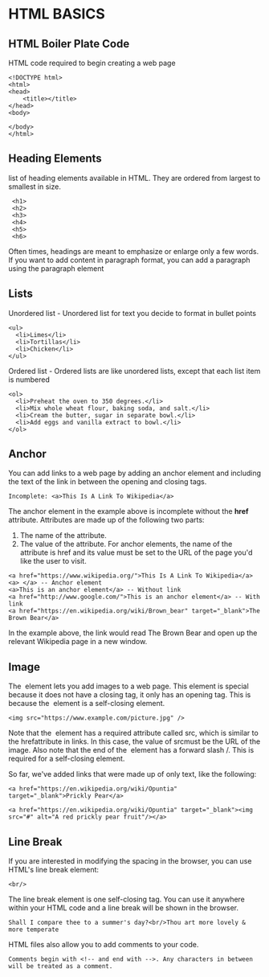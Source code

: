 # HTML BASICS


## HTML Boiler Plate Code
HTML code required to begin creating a web page

```markup
<!DOCTYPE html>
<html>
<head>
	<title></title>
</head>
<body>

</body>
</html>
```
## Heading Elements
list of heading elements available in HTML. They are ordered from largest to smallest in size.

```markup
 <h1>
 <h2>
 <h3>
 <h4>
 <h5>
 <h6>
```
Often times, headings are meant to emphasize or enlarge only a few words.
If you want to add content in paragraph format, you can add a paragraph using the paragraph element<p>


## Lists
Unordered list - Unordered list for text you decide to format in bullet points

```markup
<ul>
  <li>Limes</li>
  <li>Tortillas</li>
  <li>Chicken</li>
</ul>
```
Ordered list - Ordered lists are like unordered lists, except that each list item is numbered

```markup
<ol>
  <li>Preheat the oven to 350 degrees.</li>
  <li>Mix whole wheat flour, baking soda, and salt.</li>
  <li>Cream the butter, sugar in separate bowl.</li>
  <li>Add eggs and vanilla extract to bowl.</li>
</ol>
```
## Anchor
You can add links to a web page by adding an anchor element <a> and including the text of the link in between the opening and closing tags.

```markup
Incomplete: <a>This Is A Link To Wikipedia</a>
```
The anchor element in the example above is incomplete without the **href** attribute.
Attributes are made up of the following two parts:
1. The name of the attribute.
1. The value of the attribute.
For anchor elements, the name of the attribute is href and its value must be set to the URL of the page you'd like the user to visit.

```markup
<a href="https://www.wikipedia.org/">This Is A Link To Wikipedia</a>
<a> </a> -- Anchor element
<a>This is an anchor element</a> -- Without link
<a href="http://www.google.com/">This is an anchor element</a> -- With link
<a href="https://en.wikipedia.org/wiki/Brown_bear" target="_blank">The Brown Bear</a>
```
In the example above, the link would read The Brown Bear and open up the relevant Wikipedia page in a new window.


## Image
The <img> element lets you add images to a web page. This element is special because it does not have a closing tag, it only has an opening tag. This is because the <img> element is a self-closing element.

```markup
<img src="https://www.example.com/picture.jpg" />
```
Note that the <img> element has a required attribute called src, which is similar to the hrefattribute in links. In this case, the value of srcmust be the URL of the image. Also note that the end of the <img> element has a forward slash /. This is required for a self-closing element.


So far, we've added links that were made up of only text, like the following:

```markup
<a href="https://en.wikipedia.org/wiki/Opuntia" target="_blank">Prickly Pear</a>

<a href="https://en.wikipedia.org/wiki/Opuntia" target="_blank"><img src="#" alt="A red prickly pear fruit"/></a>
```
## Line Break
If you are interested in modifying the spacing in the browser, you can use HTML's line break element: 

```markup
<br/>
```
The line break element is one self-closing tag. You can use it anywhere within your HTML code and a line break will be shown in the browser.

```markup
Shall I compare thee to a summer's day?<br/>Thou art more lovely & more temperate
```


HTML files also allow you to add comments to your code.

```markup
Comments begin with <!-- and end with -->. Any characters in between will be treated as a comment.
```


